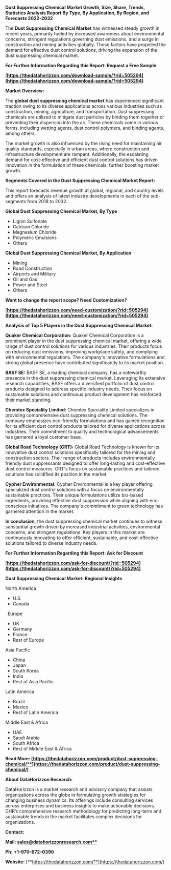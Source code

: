 ﻿**Dust Suppressing Chemical  Market Growth, Size, Share, Trends, Statistics Analysis Report By Type, By Application, By Region, and Forecasts 2022-2032**

The **Dust Suppressing Chemical Market** has witnessed steady growth in recent years, primarily fueled by increased awareness about environmental concerns, stringent regulations governing dust emissions, and a surge in construction and mining activities globally. These factors have propelled the demand for effective dust control solutions, driving the expansion of the dust suppressing chemical market. 

**For Further Information Regarding this Report: Request a Free Sample**	

[**https://thedatahorizzon.com/download-sample/?rid=505294](https://thedatahorizzon.com/download-sample/?rid=505294)** 

**Market Overview:** 

The **global dust suppressing chemical market** has experienced significant traction owing to its diverse applications across various industries such as construction, mining, agriculture, and transportation. Dust suppressing chemicals are utilized to mitigate dust particles by binding them together or preventing their dispersion into the air. These chemicals come in various forms, including wetting agents, dust control polymers, and binding agents, among others.

The market growth is also influenced by the rising need for maintaining air quality standards, especially in urban areas, where construction and infrastructure development are rampant. Additionally, the escalating demand for cost-effective and efficient dust control solutions has driven innovation in the formulation of these chemicals, further boosting market growth. 

**Segments Covered in the Dust Suppressing Chemical Market Report:** 

This report forecasts revenue growth at global, regional, and country levels and offers an analysis of latest industry developments in each of the sub-segments from 2018 to 2032.

**Global Dust Suppressing Chemical Market, By Type**

- Lignin Sulfonate
- Calcium Chloride
- Magnesium Chloride
- Polymeric Emulsions
- Others

**Global Dust Suppressing Chemical Market, By Application**

- Mining
- Road Construction
- Airports and Military
- Oil and Gas
- Power and Steel
- Others

**Want to change the report scope? Need Customization?**

[**https://thedatahorizzon.com/need-customization/?rid=505294](https://thedatahorizzon.com/need-customization/?rid=505294)** 

**Analysis of Top 5 Players in the Dust Suppressing Chemical Market:**

**Quaker Chemical Corporation:** Quaker Chemical Corporation is a prominent player in the dust suppressing chemical market, offering a wide range of dust control solutions for various industries. Their products focus on reducing dust emissions, improving workplace safety, and complying with environmental regulations. The company's innovative formulations and strong global presence have contributed significantly to its market position.

**BASF SE:** BASF SE, a leading chemical company, has a noteworthy presence in the dust suppressing chemical market. Leveraging its extensive research capabilities, BASF offers a diversified portfolio of dust control products designed to address specific industry needs. Their focus on sustainable solutions and continuous product development has reinforced their market standing.

**Chemtex Speciality Limited:** Chemtex Speciality Limited specializes in providing comprehensive dust suppressing chemical solutions. The company emphasizes eco-friendly formulations and has gained recognition for its efficient dust control products tailored for diverse applications across industries. Their commitment to quality and technological advancements has garnered a loyal customer base.

**Global Road Technology (GRT):** Global Road Technology is known for its innovative dust control solutions specifically tailored for the mining and construction sectors. Their range of products includes environmentally friendly dust suppressants designed to offer long-lasting and cost-effective dust control measures. GRT's focus on sustainable practices and tailored solutions has solidified its position in the market.

**Cypher Environmental:** Cypher Environmental is a key player offering specialized dust control solutions with a focus on environmentally sustainable practices. Their unique formulations utilize bio-based ingredients, providing effective dust suppression while aligning with eco-conscious initiatives. The company's commitment to green technology has garnered attention in the market.

**In conclusion,** the dust suppressing chemical market continues to witness substantial growth driven by increased industrial activities, environmental concerns, and stringent regulations. Key players in this market are continuously innovating to offer efficient, sustainable, and cost-effective solutions tailored to diverse industry needs.

**For Further Information Regarding this Report: Ask for Discount**	

[**https://thedatahorizzon.com/ask-for-discount/?rid=505294](https://thedatahorizzon.com/ask-for-discount/?rid=505294)** 

**Dust Suppressing Chemical Market: Regional Insights**

North America

- U.S.
- Canada

` `Europe

- UK
- Germany
- France
- Rest of Europe

Asia Pacific

- China
- Japan
- South Korea
- India
- Rest of Asia Pacific

Latin America

- Brazil
- Mexico
- Rest of Latin America

Middle East & Africa

- UAE
- Saudi Arabia
- South Africa
- Rest of Middle East & Africa

**Read More: [https://thedatahorizzon.com/product/dust-suppressing-chemical/**](https://thedatahorizzon.com/product/dust-suppressing-chemical/)** 

**About DataHorizzon Research:**

DataHorizzon is a market research and advisory company that assists organizations across the globe in formulating growth strategies for changing business dynamics. Its offerings include consulting services across enterprises and business insights to make actionable decisions. DHR’s comprehensive research methodology for predicting long-term and sustainable trends in the market facilitates complex decisions for organizations.

**Contact:**

**Mail: [sales@datahorizzonresearch.com**](mailto:sales@datahorizzonresearch.com)**

**Ph:** **+1–970–672–0390**

**Website:** [**https://thedatahorizzon.com/**](https://thedatahorizzon.com/)

